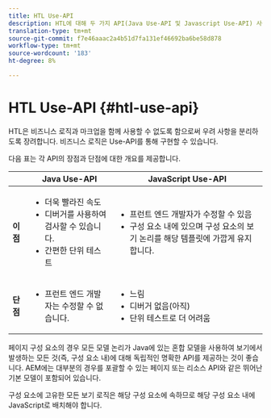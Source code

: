 ```yaml
---
title: HTL Use-API
description: HTL에 대해 두 가지 API(Java Use-API 및 Javascript Use-API) 사용 가능
translation-type: tm+mt
source-git-commit: f7e46aaac2a4b51d7fa131ef46692ba6be58d878
workflow-type: tm+mt
source-wordcount: '183'
ht-degree: 8%

---
```



# HTL Use-API {#htl-use-api}

HTL은 비즈니스 로직과 마크업을 함께 사용할 수 없도록 함으로써 우려 사항을 분리하도록 장려합니다. 비즈니스 로직은 Use-API를 통해 구현할 수 있습니다.

다음 표는 각 API의 장점과 단점에 대한 개요를 제공합니다.

|  | **Java Use-API** | **JavaScript Use-API** |
|--- |--- |--- |
| **이점** | <ul><li>더욱 빨라진 속도</li><li>디버거를 사용하여 검사할 수 있습니다.</li><li>간편한 단위 테스트</li></ul> | <ul><li>프런트 엔드 개발자가 수정할 수 있음</li><li>구성 요소 내에 있으며 구성 요소의 보기 논리를 해당 템플릿에 가깝게 유지합니다.</li></ul> |
| **단점** | <ul><li>프런트 엔드 개발자는 수정할 수 없습니다.</li></ul> | <ul><li>느림</li><li>디버거 없음(아직)</li><li>단위 테스트로 더 어려움</li></ul> |

페이지 구성 요소의 경우 모든 모델 논리가 Java에 있는 혼합 모델을 사용하여 보기에서 발생하는 모든 것(즉, 구성 요소 내)에 대해 독립적인 명확한 API를 제공하는 것이 좋습니다. AEM에는 대부분의 경우를 포괄할 수 있는 페이지 또는 리소스 API와 같은 뛰어난 기본 모델이 포함되어 있습니다.

구성 요소에 고유한 모든 보기 로직은 해당 구성 요소에 속하므로 해당 구성 요소 내에 JavaScript로 배치해야 합니다.
